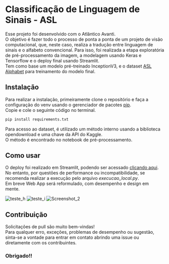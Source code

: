 # Classificação de Linguagem de Sinais - ASL

Esse projeto foi desenvolvido com o Atlântico Avanti.  
O objetivo é fazer todo o processo de ponta a ponta de um projeto de visão computacional, que, neste caso, realiza a tradução entre linguagem de sinais e o alfabeto convencional. Para isso, foi realizada a etapa exploratória de pré-processamento da imagem, a modelagem usando Keras e Tensorflow e o deploy final usando Streamlit.  
Tem como base um modelo pré-treinado InceptionV3, e o dataset [ASL Alphabet](https://www.kaggle.com/datasets/grassknoted/asl-alphabet) para treinamento do modelo final.  


## Instalação

Para realizar a instalação, primeiramente clone o repositório e faça a configuração do venv usando o gerenciador de pacotes [pip](https://pip.pypa.io/en/stable/).  
Copie e cole o seguinte código no terminal.  

```bash
pip install requirements.txt
```

Para acesso ao dataset, é utilizado um método interno usando a biblioteca opendownload e uma chave da API do Kaggle.  
O método é encontrado no notebook de pré-processamento.

## Como usar

O deploy foi realizado em Streamlit, podendo ser acessado [clicando aqui](https://classificacaoasl.streamlit.app). No entanto, por questões de performance ou incompatibilidade, se recomenda realizar a execução pelo arquivo *execucao_local.py*.  
Em breve Web App será reformulado, com desempenho e design em mente.


![teste_h](https://github.com/0-lucas/ProjetoAvanti/assets/139001038/d9b313a2-33eb-4ebe-beb1-7648f69d322d) ![teste_i](https://github.com/0-lucas/ProjetoAvanti/assets/139001038/c964d76c-a893-4614-a46d-6f466d1411f3) ![Screenshot_2](https://github.com/0-lucas/ProjetoAvanti/assets/139001038/01b52eb9-f27e-458f-bad0-0f4c31917cb9)


## Contribuição

Solicitações de pull são muito bem-vindas!  
Para qualquer erro, exceções, problemas de desempenho ou sugestão, sinta-se a vontade para entrar em contato abrindo uma issue ou diretamente com os contribuintes.


### Obrigado!!
